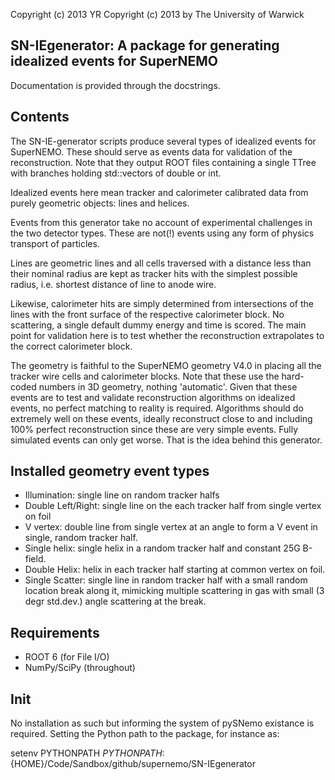 Copyright (c) 2013 YR
Copyright (c) 2013 by The University of Warwick

SN-IEgenerator: A package for generating idealized events for SuperNEMO
-----------------------------------------------------------------------

Documentation is provided through the docstrings.

Contents
--------
The SN-IE-generator scripts produce several types of idealized events
for SuperNEMO. These should serve as events data for validation of the 
reconstruction. Note that they output ROOT files containing a single TTree
with branches holding std::vectors of double or int.

Idealized events here mean tracker and calorimeter calibrated data from 
purely geometric objects: lines and helices.

Events from this generator take no account of experimental challenges in 
the two detector types. These are not(!) events using any form of physics 
transport of particles.

Lines are geometric lines and all cells traversed 
with a distance less than their nominal radius are kept as tracker hits
with the simplest possible radius, i.e. shortest distance of line to 
anode wire. 

Likewise, calorimeter hits are simply determined from 
intersections of the lines with the front surface of the respective 
calorimeter block. No scattering, a single default dummy energy and time
is scored. The main point for validation here is to test whether the 
reconstruction extrapolates to the correct calorimeter block.

The geometry is faithful to the SuperNEMO geometry V4.0 in placing all the 
tracker wire cells and calorimeter blocks. Note that these use the hard-coded
numbers in 3D geometry, nothing 'automatic'. Given that these events are to 
test and validate reconstruction algorithms on idealized events, no perfect
matching to reality is required. Algorithms should do extremely well on 
these events, ideally reconstruct close to and including 100% perfect
reconstruction since these are very simple events. Fully simulated events 
can only get worse. That is the idea behind this generator.



Installed geometry event types
------------------------------
- Illumination: single line on random tracker halfs
- Double Left/Right: single line on the each tracker half from single vertex on foil
- V vertex: double line from single vertex at an angle to form a V event in 
  single, random tracker half.
- Single helix: single helix in a random tracker half and constant 25G B-field.
- Double Helix: helix in each tracker half starting at common vertex on foil.
- Single Scatter: single line in random tracker half with a small random location 
  break along it, mimicking multiple scattering in gas with small (3 degr std.dev.) angle 
  scattering at the break.



Requirements
------------
- ROOT 6 (for File I/O)
- NumPy/SciPy (throughout)


Init
----
No installation as such but informing the system of pySNemo existance is required.
Setting the Python path to the package, for instance as:

setenv PYTHONPATH ${PYTHONPATH}:${HOME}/Code/Sandbox/github/supernemo/SN-IEgenerator
